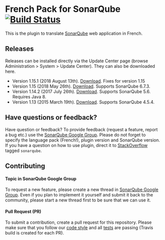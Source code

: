 # French Pack for SonarQube [![Build Status](https://api.travis-ci.org/jycr/sonar-l10n-fr.svg?branch=master)](https://travis-ci.org/jycr/sonar-l10n-fr)

This is the plugin to translate [SonarQube](http://www.sonarqube.org/) web application in French.

## Releases
Releases can be installed directly via the Update Center page (browse Administration > System > Update Center). They can also be downloaded here.

* Version 1.15.1 (2018 August 13th). [Download](https://github.com/jycr/sonar-l10n-fr/releases/download/1.15.1/sonar-l10n-fr-plugin-1.15.1.jar). Fixes for version 1.15
* Version 1.15 (2018 May 26th). [Download](https://github.com/jycr/sonar-l10n-fr/releases/download/1.15/sonar-l10n-fr-plugin-1.15.jar). Supports SonarQube 6.7.3.
* Version 1.14.2 (2017 July 26th). [Download](https://github.com/jycr/sonar-l10n-fr/releases/download/1.14.2/sonar-l10n-fr-plugin-1.14.2.jar). Supports SonarQube 5.6. Requires Java 8.
* Version 1.13 (2015 March 19th). [Download](http://search.maven.org/remotecontent?filepath=org/codehaus/sonar-plugins/l10n/sonar-l10n-fr-plugin/1.13/sonar-l10n-fr-plugin-1.13.jar). Supports SonarQube 4.5.4.

## Have questions or feedback?
Have question or feedback?
To provide feedback (request a feature, report a bug etc.) use the [SonarQube Google Group](https://groups.google.com/forum/#!forum/sonarqube). Please do not forget to specify the language pack (French!), plugin version and SonarQube version.
If you have a question on how to use plugin, direct it to [StackOverflow](http://stackoverflow.com/questions/tagged/sonarqube) tagged `sonarqube`.

## Contributing

#### Topic in SonarQube Google Group
To request a new feature, please create a new thread in [SonarQube Google Group](https://groups.google.com/forum/#!forum/sonarqube). Even if you plan to implement it yourself and submit it back to the community, please start a new thread first to be sure that we can use it.

#### Pull Request (PR)
To submit a contribution, create a pull request for this repository. Please make sure that you follow our [code style](https://github.com/SonarSource/sonar-developer-toolset#code-style) and all [tests](#testing) are passing (Travis build is created for each PR).
